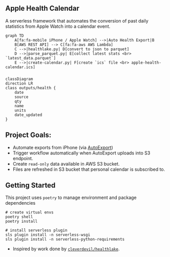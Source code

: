 ## Apple Health Calendar
A serverless framework that automates the conversion of past daily statistics from Apple Watch into a calendar event.

```mermaid
graph TD
    A[fa:fa-mobile iPhone / Apple Watch] -->|Auto Health Export|B
    B[AWS REST API] --> C[fa:fa-aws AWS Lambda]
    C -->|healthlake.py| D[convert to json to parquet]
    D -->|parse_parquet.py| E[collect latest stats <br> `latest_data.parquet`]
    E -->|create-calendar.py| F[create `ics` file <br> apple-health-calendar.ics]
```


### 
```mermaid
classDiagram
direction LR
class outputs/health { 
    date
    source
    qty
    name
    units
    date_updated
}

```
## Project Goals:
- Automate exports from iPhone (via [AutoExport](https://github.com/Lybron/health-auto-export))
- Trigger workflow automatically when AutoExport uploads into S3 endpoint.
- Create `read-only` data available in AWS S3 bucket.
- Files are refreshed in S3 bucket that personal calendar is subscribed to.

## Getting Started 
This project uses `poetry` to manage environment and package dependencies 
```
# create virtual envs
poetry shell 
poetry install 

# install serverless plugin
sls plugin install -n serverless-wsgi 
sls plugin install -n serverless-python-requirements

```


* Inspired by work done by [`cleverdevil/healthlake`](https://github.com/cleverdevil/healthlake).